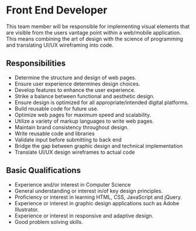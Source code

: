 # Front End Developer 
This team member will be responsible for implementing visual elements that are visible from the users vantage point within a web/mobile application. This means combining the art of design with the science of programming and translating UI/UX wireframing into code.
 
## Responsibilities
- Determine the structure and design of web pages.
- Ensure user experience determines design choices.
- Develop features to enhance the user experience.
- Strike a balance between functional and aesthetic design.
- Ensure design is optimized for all appropriate/intended digital platforms.
- Build reusable code for future use.
- Optimize web pages for maximum speed and scalability.
- Utilize a variety of markup languages to write web pages.
- Maintain brand consistency throughout design.
- Write reusable code and libraries
- Validate input before submitting to back end
- Bridge the gap between graphic design and technical implementation
- Translate UI/UX design wireframes to actual code

## Basic Qualifications
- Experience and/or interest in Computer Science
- General understanding or interest in/of key design principles.
- Proficiency or interest in learning HTML, CSS, JavaScript and jQuery.
- Experience or interest in graphic design applications such as Adobe Illustrator.
- Experience or interest in responsive and adaptive design.
- Good problem solving skills.
